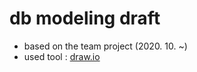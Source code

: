 # db modeling draft
- based on the team project (2020. 10. ~)
- used tool : [draw.io](https://app.diagrams.net/)